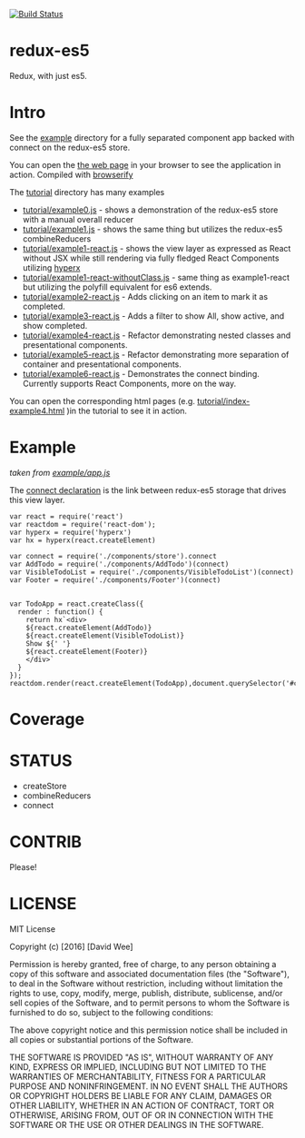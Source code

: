 [![Build Status](https://travis-ci.org/rook2pawn/redux-es5.svg?branch=master)](https://travis-ci.org/rook2pawn/redux-es5)

redux-es5
=========

Redux, with just es5. 

Intro
=====

See the [example](../master/example) directory for a fully separated component app backed with connect on the redux-es5 store.

You can open the [the web page](../master/example/index.html) in your browser to see the application in action. Compiled with [browserify](https://github.com/substack/browserify)

The [tutorial](../master/tutorial) directory has many examples

  * [tutorial/example0.js](../master/tutorial/example0.js) - shows a demonstration of the redux-es5 store with a manual overall reducer
  * [tutorial/example1.js](../master/tutorial/example1.js)  - shows the same thing but utilizes the redux-es5 combineReducers
  * [tutorial/example1-react.js](../master/tutorial/example1-react.js)  - shows the view layer as expressed as React without JSX while still rendering via fully fledged React Components utilizing [hyperx](https://github.com/substack/hyperx)
  * [tutorial/example1-react-withoutClass.js](../master/tutorial/example1-react-withoutClass.js) - same thing as example1-react but utilizing the polyfill equivalent for es6 extends.
  * [tutorial/example2-react.js](../master/tutorial/example2-react.js) - Adds clicking on an item to mark it as completed.
  * [tutorial/example3-react.js](../master/tutorial/example3-react.js) - Adds a filter to show All, show active, and show completed.
  * [tutorial/example4-react.js](../master/tutorial/example4-react.js) - Refactor demonstrating nested classes and presentational components.
  * [tutorial/example5-react.js](../master/tutorial/example5-react.js) - Refactor demonstrating more separation of container and presentational components.
  * [tutorial/example6-react.js](../master/tutorial/example6-react.js) - Demonstrates the connect binding. Currently supports React Components, more on the way.

You can open the corresponding html pages (e.g. [tutorial/index-example4.html](../master/tutorial/index-example4.html) )in the tutorial to see it in action.

Example
=======
*taken from [example/app.js](../master/example/app.js)*

The [connect declaration](../master/example/components/store.js) is the link between redux-es5 storage that drives this view layer.

    var react = require('react')
    var reactdom = require('react-dom');
    var hyperx = require('hyperx')
    var hx = hyperx(react.createElement)

    var connect = require('./components/store').connect
    var AddTodo = require('./components/AddTodo')(connect)
    var VisibleTodoList = require('./components/VisibleTodoList')(connect)
    var Footer = require('./components/Footer')(connect)


    var TodoApp = react.createClass({
      render : function() {
        return hx`<div>
        ${react.createElement(AddTodo)}
        ${react.createElement(VisibleTodoList)}
        Show ${' '} 
        ${react.createElement(Footer)}
        </div>`
      }
    });
    reactdom.render(react.createElement(TodoApp),document.querySelector('#content'))

Coverage
========


STATUS
======

 * createStore
 * combineReducers
 * connect 

CONTRIB
=======

Please!

LICENSE
=======

MIT License

Copyright (c) [2016] [David Wee]

Permission is hereby granted, free of charge, to any person obtaining a copy
of this software and associated documentation files (the "Software"), to deal
in the Software without restriction, including without limitation the rights
to use, copy, modify, merge, publish, distribute, sublicense, and/or sell
copies of the Software, and to permit persons to whom the Software is
furnished to do so, subject to the following conditions:

The above copyright notice and this permission notice shall be included in all
copies or substantial portions of the Software.

THE SOFTWARE IS PROVIDED "AS IS", WITHOUT WARRANTY OF ANY KIND, EXPRESS OR
IMPLIED, INCLUDING BUT NOT LIMITED TO THE WARRANTIES OF MERCHANTABILITY,
FITNESS FOR A PARTICULAR PURPOSE AND NONINFRINGEMENT. IN NO EVENT SHALL THE
AUTHORS OR COPYRIGHT HOLDERS BE LIABLE FOR ANY CLAIM, DAMAGES OR OTHER
LIABILITY, WHETHER IN AN ACTION OF CONTRACT, TORT OR OTHERWISE, ARISING FROM,
OUT OF OR IN CONNECTION WITH THE SOFTWARE OR THE USE OR OTHER DEALINGS IN THE
SOFTWARE.
